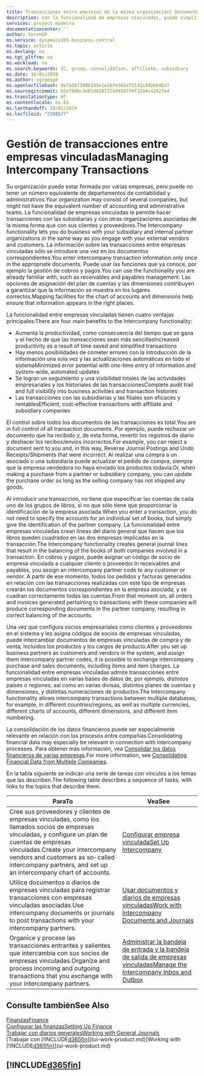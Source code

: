 ```yaml
---
title: Transacciones entre empresas de la misma organización| Documentos de Microsoft
description: Con la funcionalidad de empresas vinculadas, puede simplificar los procesos y transacciones empresariales entre empresas de la misma organización.
services: project-madeira
documentationcenter: ''
author: SorenGP
ms.service: dynamics365-business-central
ms.topic: article
ms.devlang: na
ms.tgt_pltfrm: na
ms.workload: na
ms.search.keywords: IC, group, consolidation, affiliate, subsidiary
ms.date: 10/01/2019
ms.author: sgroespe
ms.openlocfilehash: 8e7a26f3086249e1e36fe302e75141c44bbb46d7
ms.sourcegitcommit: 02e704bc3e01d62072144919774f1244c42827e4
ms.translationtype: HT
ms.contentlocale: es-ES
ms.lasthandoff: 10/01/2019
ms.locfileid: "2308577"
---
```

# <a name="managing-intercompany-transactions"></a><span data-ttu-id="43fcf-103">Gestión de transacciones entre empresas vinculadas</span><span class="sxs-lookup"><span data-stu-id="43fcf-103">Managing Intercompany Transactions</span></span>
<span data-ttu-id="43fcf-104">Su organización puede estar formada por varias empresas, pero puede no tener un número equivalente de departamentos de contabilidad y administrativos.</span><span class="sxs-lookup"><span data-stu-id="43fcf-104">Your organization may consist of several companies, but might not have the equivalent number of accounting and administrative teams.</span></span> <span data-ttu-id="43fcf-105">La funcionalidad de empresas vinculadas le permite hacer transacciones con las subsidiarias y con otras organizaciones asociadas de la misma forma que con sus clientes y proveedores.</span><span class="sxs-lookup"><span data-stu-id="43fcf-105">The Intercompany functionality lets you do business with your subsidiary and internal partner organizations in the same way as you engage with your external vendors and customers.</span></span> <span data-ttu-id="43fcf-106">La información sobre las transacciones entre empresas vinculadas sólo se introduce una vez en los documentos correspondientes.</span><span class="sxs-lookup"><span data-stu-id="43fcf-106">You enter intercompany transaction information only once in the appropriate documents.</span></span> <span data-ttu-id="43fcf-107">Puede usar las funciones que ya conoce, por ejemplo la gestión de cobros y pagos.</span><span class="sxs-lookup"><span data-stu-id="43fcf-107">You can use the functionality you are already familiar with, such as receivables and payables management.</span></span> <span data-ttu-id="43fcf-108">Las opciones de asignación del plan de cuentas y las dimensiones contribuyen a garantizar que la información se muestra en los lugares correctos.</span><span class="sxs-lookup"><span data-stu-id="43fcf-108">Mapping facilities for the chart of accounts and dimensions help ensure that information appears in the right places.</span></span>  

<span data-ttu-id="43fcf-109">La funcionalidad entre empresas vinculadas tienen cuatro ventajas principales:</span><span class="sxs-lookup"><span data-stu-id="43fcf-109">There are four main benefits to the Intercompany functionality:</span></span>  

- <span data-ttu-id="43fcf-110">Aumenta la productividad, como consecuencia del tiempo que se gana y el hecho de que las transacciones sean más sencillas</span><span class="sxs-lookup"><span data-stu-id="43fcf-110">Increased productivity as a result of time saved and simplified transactions</span></span>  
- <span data-ttu-id="43fcf-111">Hay menos posibilidades de cometer errores con la introducción de la información una sola vez y las actualizaciones automáticas en todo el sistema</span><span class="sxs-lookup"><span data-stu-id="43fcf-111">Minimized error potential with one-time entry of information and system-wide, automated updates</span></span>  
- <span data-ttu-id="43fcf-112">Se logran un seguimiento y una visibilidad totales de las actividades empresariales y los historiales de las transacciones</span><span class="sxs-lookup"><span data-stu-id="43fcf-112">Complete audit trail and full visibility into business activities and transaction histories</span></span>  
- <span data-ttu-id="43fcf-113">Las transacciones con las subsidiarias y las filiales son eficaces y rentables</span><span class="sxs-lookup"><span data-stu-id="43fcf-113">Efficient, cost-effective transactions with affiliate and subsidiary companies</span></span>  

<span data-ttu-id="43fcf-114">El control sobre todos los documentos de las transacciones es total.</span><span class="sxs-lookup"><span data-stu-id="43fcf-114">You are in full control of all transaction documents.</span></span> <span data-ttu-id="43fcf-115">Por ejemplo, puede rechazar un documento que ha recibido y, de esta forma, revertir los registros de diario y deshacer los recibos/envíos incorrectos.</span><span class="sxs-lookup"><span data-stu-id="43fcf-115">For example, you can reject a document sent to you and, in this way, Reverse Journal Postings and Undo Receipts/Shipments that were incorrect.</span></span> <span data-ttu-id="43fcf-116">Al realizar una compra a un asociado o una subsidiaria puede actualizar el pedido de compra, siempre que la empresa vendedora no haya enviado los productos todavía.</span><span class="sxs-lookup"><span data-stu-id="43fcf-116">Or, when making a purchase from a partner or subsidiary company, you can update the purchase order as long as the selling company has not shipped any goods.</span></span>  

<span data-ttu-id="43fcf-117">Al introducir una transacción, no tiene que especificar las cuentas de cada uno de los grupos de libros, si no que sólo tiene que proporcionar la identificación de la empresa asociada.</span><span class="sxs-lookup"><span data-stu-id="43fcf-117">When you enter a transaction, you do not need to specify the accounts for an individual set of books, but simply give the identification of the partner company.</span></span> <span data-ttu-id="43fcf-118">La funcionalidad entre empresas vinculadas crean líneas del diario general que hacen que los libros queden cuadrados en las dos empresas implicadas en la transacción.</span><span class="sxs-lookup"><span data-stu-id="43fcf-118">The Intercompany functionality creates general journal lines that result in the balancing of the books of both companies involved in a transaction.</span></span> <span data-ttu-id="43fcf-119">En cobros y pagos, puede asignar un código de socio de empresa vinculada a cualquier cliente o proveedor.</span><span class="sxs-lookup"><span data-stu-id="43fcf-119">In receivables and payables, you assign an intercompany partner code to any customer or vendor.</span></span> <span data-ttu-id="43fcf-120">A partir de ese momento, todos los pedidos y facturas generados en relación con las transacciones realizadas con este tipo de empresas crearán los documentos correspondientes en la empresa asociada, y se cuadran correctamente todas las cuentas.</span><span class="sxs-lookup"><span data-stu-id="43fcf-120">From that moment on, all orders and invoices generated pertaining to transactions with these companies will produce corresponding documents in the partner company, resulting in correct balancing of the accounts.</span></span>  

 <span data-ttu-id="43fcf-121">Una vez que configura socios empresariales como clientes y proveedores en el sistema y les asigna códigos de socios de empresas vinculadas, puede intercambiar documentos de empresas vinculadas de compra y de venta, incluidos los productos y los cargos de producto.</span><span class="sxs-lookup"><span data-stu-id="43fcf-121">After you set up business partners as customers and vendors in the system, and assign them intercompany partner codes, it is possible to exchange intercompany purchase and sales documents, including items and item charges.</span></span> <span data-ttu-id="43fcf-122">La funcionalidad entre empresas vinculadas admite transacciones entre empresas vinculadas en varias bases de datos de, por ejemplo, distintos países o regiones, así como en varias divisas, distintos planes de cuentas y dimensiones, y distintas numeraciones de productos.</span><span class="sxs-lookup"><span data-stu-id="43fcf-122">The Intercompany functionality allows intercompany transactions between multiple databases, for example, in different countries/regions, as well as multiple currencies, different charts of accounts, different dimensions, and different item numbering.</span></span>  

<span data-ttu-id="43fcf-123">La consolidación de los datos financieros puede ser especialmente relevante en relación con los procesos entre compañías.</span><span class="sxs-lookup"><span data-stu-id="43fcf-123">Consolidating financial data may especially be relevant in connection with intercompany processes.</span></span> <span data-ttu-id="43fcf-124">Para obtener más información, vea [Consolidar los datos financieros de varias empresas](finance-consolidated-company-reporting.md).</span><span class="sxs-lookup"><span data-stu-id="43fcf-124">For more information, see [Consolidating Financial Data from Multiple Companies](finance-consolidated-company-reporting.md).</span></span>

<span data-ttu-id="43fcf-125">En la tabla siguiente se indican una serie de tareas con vínculos a los temas que las describen.</span><span class="sxs-lookup"><span data-stu-id="43fcf-125">The following table describes a sequence of tasks, with links to the topics that describe them.</span></span>

 |<span data-ttu-id="43fcf-126">Para</span><span class="sxs-lookup"><span data-stu-id="43fcf-126">To</span></span> |<span data-ttu-id="43fcf-127">Vea</span><span class="sxs-lookup"><span data-stu-id="43fcf-127">See</span></span>|
 |---|---|
 |<span data-ttu-id="43fcf-128">Cree sus proveedores y clientes de empresas vinculadas, como los llamados socios de empresas vinculadas, y configure un plan de cuentas de empresas vinculadas.</span><span class="sxs-lookup"><span data-stu-id="43fcf-128">Create your intercompany vendors and customers as so-called intercompany partners, and set up an intercompany chart of accounts.</span></span>|[<span data-ttu-id="43fcf-129">Configurar empresa vinculada</span><span class="sxs-lookup"><span data-stu-id="43fcf-129">Set Up Intercompany</span></span>](intercompany-how-setup.md)|
 |<span data-ttu-id="43fcf-130">Utilice documentos o diarios de empresas vinculadas para registrar transacciones con empresas vinculadas asociadas.</span><span class="sxs-lookup"><span data-stu-id="43fcf-130">Use intercompany documents or journals to post transactions with your intercompany partners.</span></span>|[<span data-ttu-id="43fcf-131">Usar documentos y diarios de empresas vinculadas</span><span class="sxs-lookup"><span data-stu-id="43fcf-131">Work with Intercompany Documents and Journals</span></span>](intercompany-how-work-documents-journals.md)|
 |<span data-ttu-id="43fcf-132">Organice y procese las transacciones entrantes y salientes que intercambia con sus socios de empresas vinculadas.</span><span class="sxs-lookup"><span data-stu-id="43fcf-132">Organize and process incoming and outgoing transactions that you exchange with your intercompany partners.</span></span>|[<span data-ttu-id="43fcf-133">Administrar la bandeja de entrada y la bandeja de salida de empresas vinculadas</span><span class="sxs-lookup"><span data-stu-id="43fcf-133">Manage the Intercompany Inbox and Outbox</span></span>](intercompany-how-manage-intercompany-inbox.md)|

## <a name="see-also"></a><span data-ttu-id="43fcf-134">Consulte también</span><span class="sxs-lookup"><span data-stu-id="43fcf-134">See Also</span></span>
[<span data-ttu-id="43fcf-135">Finanzas</span><span class="sxs-lookup"><span data-stu-id="43fcf-135">Finance</span></span>](finance.md)  
[<span data-ttu-id="43fcf-136">Configurar las finanzas</span><span class="sxs-lookup"><span data-stu-id="43fcf-136">Setting Up Finance</span></span>](finance-setup-finance.md)  
[<span data-ttu-id="43fcf-137">Trabajar con diarios generales</span><span class="sxs-lookup"><span data-stu-id="43fcf-137">Working with General Journals</span></span>](ui-work-general-journals.md)  
<span data-ttu-id="43fcf-138">[Trabajar con [!INCLUDE[d365fin](includes/d365fin_md.md)]](ui-work-product.md)</span><span class="sxs-lookup"><span data-stu-id="43fcf-138">[Working with [!INCLUDE[d365fin](includes/d365fin_md.md)]](ui-work-product.md)</span></span>

## [!INCLUDE[d365fin](includes/free_trial_md.md)]  
